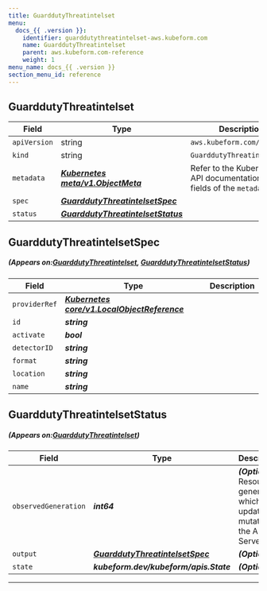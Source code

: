```yaml
---
title: GuarddutyThreatintelset
menu:
  docs_{{ .version }}:
    identifier: guarddutythreatintelset-aws.kubeform.com
    name: GuarddutyThreatintelset
    parent: aws.kubeform.com-reference
    weight: 1
menu_name: docs_{{ .version }}
section_menu_id: reference
---
```


## GuarddutyThreatintelset
| Field | Type | Description |
| ------ | ----- | ----------- |
| `apiVersion` | string | `aws.kubeform.com/v1alpha1` |
|    `kind` | string | `GuarddutyThreatintelset` |
| `metadata` | ***[Kubernetes meta/v1.ObjectMeta](https://kubernetes.io/docs/reference/generated/kubernetes-api/v1.13/#objectmeta-v1-meta)***|Refer to the Kubernetes API documentation for the fields of the `metadata` field.|
| `spec` | ***[GuarddutyThreatintelsetSpec](#GuarddutyThreatintelsetSpec)***||
| `status` | ***[GuarddutyThreatintelsetStatus](#GuarddutyThreatintelsetStatus)***||
## GuarddutyThreatintelsetSpec
##### (Appears on:[GuarddutyThreatintelset](#GuarddutyThreatintelset), [GuarddutyThreatintelsetStatus](#GuarddutyThreatintelsetStatus))
| Field | Type | Description |
| ------ | ----- | ----------- |
| `providerRef` | ***[Kubernetes core/v1.LocalObjectReference](https://kubernetes.io/docs/reference/generated/kubernetes-api/v1.13/#localobjectreference-v1-core)***||
| `id` | ***string***||
| `activate` | ***bool***||
| `detectorID` | ***string***||
| `format` | ***string***||
| `location` | ***string***||
| `name` | ***string***||
## GuarddutyThreatintelsetStatus
##### (Appears on:[GuarddutyThreatintelset](#GuarddutyThreatintelset))
| Field | Type | Description |
| ------ | ----- | ----------- |
| `observedGeneration` | ***int64***| ***(Optional)*** Resource generation, which is updated on mutation by the API Server.|
| `output` | ***[GuarddutyThreatintelsetSpec](#GuarddutyThreatintelsetSpec)***| ***(Optional)*** |
| `state` | ***kubeform.dev/kubeform/apis.State***| ***(Optional)*** |
---
